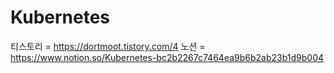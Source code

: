 # Kubernetes

티스토리 = https://dortmoot.tistory.com/4
노션 = https://www.notion.so/Kubernetes-bc2b2267c7464ea9b6b2ab23b1d9b004
